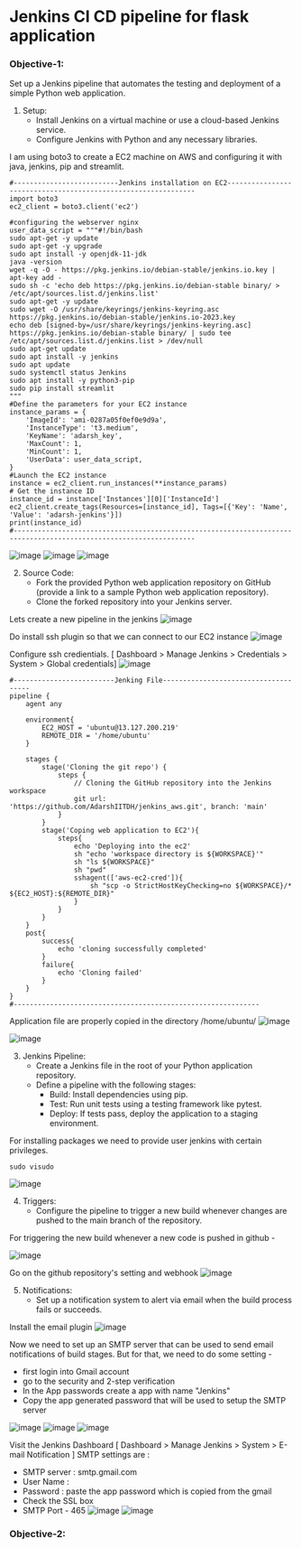 # Jenkins CI CD pipeline for flask application

### Objective-1:
Set up a Jenkins pipeline that automates the testing and deployment of a simple Python web application.

1. Setup:
   - Install Jenkins on a virtual machine or use a cloud-based Jenkins service.
   - Configure Jenkins with Python and any necessary libraries.

I am using boto3 to create a EC2 machine on AWS and configuring it with java, jenkins, pip and streamlit.

```
#--------------------------Jenkins installation on EC2--------------------------------------------------------------
import boto3
ec2_client = boto3.client('ec2')

#configuring the webserver nginx
user_data_script = """#!/bin/bash
sudo apt-get -y update 
sudo apt-get -y upgrade 
sudo apt install -y openjdk-11-jdk 
java -version
wget -q -O - https://pkg.jenkins.io/debian-stable/jenkins.io.key | apt-key add -
sudo sh -c 'echo deb https://pkg.jenkins.io/debian-stable binary/ >  /etc/apt/sources.list.d/jenkins.list'
sudo apt-get -y update 
sudo wget -O /usr/share/keyrings/jenkins-keyring.asc   https://pkg.jenkins.io/debian-stable/jenkins.io-2023.key
echo deb [signed-by=/usr/share/keyrings/jenkins-keyring.asc]   https://pkg.jenkins.io/debian-stable binary/ | sudo tee   /etc/apt/sources.list.d/jenkins.list > /dev/null
sudo apt-get update
sudo apt install -y jenkins 
sudo apt update
sudo systemctl status Jenkins
sudo apt install -y python3-pip
sudo pip install streamlit
"""
#Define the parameters for your EC2 instance
instance_params = {
    'ImageId': 'ami-0287a05f0ef0e9d9a',
    'InstanceType': 't3.medium',
    'KeyName': 'adarsh_key',
    'MaxCount': 1,
    'MinCount': 1,
    'UserData': user_data_script,
}
#Launch the EC2 instance
instance = ec2_client.run_instances(**instance_params)
# Get the instance ID
instance_id = instance['Instances'][0]['InstanceId']
ec2_client.create_tags(Resources=[instance_id], Tags=[{'Key': 'Name', 'Value': 'adarsh-jenkins'}])
print(instance_id)
#-------------------------------------------------------------------------------------------------------------------
```

![image](https://github.com/AdarshIITDH/jenkins_aws/assets/60352729/2e78c90d-22fc-419a-b583-da215ad0253a)
![image](https://github.com/AdarshIITDH/jenkins_aws/assets/60352729/740cbbba-e3c1-4275-bd1c-1de4846c6564)
![image](https://github.com/AdarshIITDH/jenkins_aws/assets/60352729/00494b9b-977a-4b3b-ad9e-fdbe5ce84f32)

2. Source Code:
   - Fork the provided Python web application repository on GitHub (provide a link to a sample Python web application repository).
   - Clone the forked repository into your Jenkins server.

Lets create a new pipeline in the jenkins 
![image](https://github.com/AdarshIITDH/jenkins_aws/assets/60352729/345ffc4a-cd68-449d-bd87-80b54917a69e)

Do install ssh plugin so that we can connect to our EC2 instance
![image](https://github.com/AdarshIITDH/jenkins_aws/assets/60352729/0db7fe46-6bd3-4da9-bb3d-e4ade19868bb)

Configure ssh credientials. [ Dashboard > Manage Jenkins > Credentials > System > Global credentials]
![image](https://github.com/AdarshIITDH/jenkins_aws/assets/60352729/3188ad22-98f5-448c-9458-325603d4f7e0)

```
#-------------------------Jenking File-------------------------------------
pipeline {
    agent any
    
    environment{
        EC2_HOST = 'ubuntu@13.127.200.219'
        REMOTE_DIR = '/home/ubuntu'
    }

    stages {
        stage('Cloning the git repo') {
            steps {
                // Cloning the GitHub repository into the Jenkins workspace
                git url: 'https://github.com/AdarshIITDH/jenkins_aws.git', branch: 'main'
            }
        }
        stage('Coping web application to EC2'){
            steps{
                echo 'Deploying into the ec2'
                sh "echo 'workspace directory is ${WORKSPACE}'"
                sh "ls ${WORKSPACE}"
                sh "pwd"
                sshagent(['aws-ec2-cred']){
                    sh "scp -o StrictHostKeyChecking=no ${WORKSPACE}/* ${EC2_HOST}:${REMOTE_DIR}"
                }
            }
        }
    }
    post{
        success{
            echo 'cloning successfully completed'
        }
        failure{
            echo 'Cloning failed'
        }
    }
}
#-------------------------------------------------------------
```
Application file are properly copied in the directory /home/ubuntu/
![image](https://github.com/AdarshIITDH/jenkins_aws/assets/60352729/2c998bd4-3a36-4a47-b9eb-3cbefc1974cb)

![image](https://github.com/AdarshIITDH/jenkins_aws/assets/60352729/0be3ecbd-47e3-459a-ba07-b25e8b539ceb)


3. Jenkins Pipeline:
   - Create a Jenkins file in the root of your Python application repository.
   - Define a pipeline with the following stages:
     - Build: Install dependencies using pip.
     - Test: Run unit tests using a testing framework like pytest.
     - Deploy: If tests pass, deploy the application to a staging environment.

For installing packages we need to provide user jenkins with certain privileges.
```
sudo visudo
```
![image](https://github.com/AdarshIITDH/jenkins_aws/assets/60352729/4109b04d-0756-4d05-ae72-5369c4e41de8)


4. Triggers:
   - Configure the pipeline to trigger a new build whenever changes are pushed to the main branch of the repository.

For triggering the new build whenever a new code is pushed in github - 

![image](https://github.com/AdarshIITDH/jenkins_aws/assets/60352729/9a517e9a-c014-4ab0-ab71-8de12594d2a9)

Go on the github repository's setting and webhook 
![image](https://github.com/AdarshIITDH/jenkins_aws/assets/60352729/3d20f7ec-44a5-45fc-94ea-6705060dc35a)

5. Notifications:
   - Set up a notification system to alert via email when the build process fails or succeeds.

Install the email plugin
![image](https://github.com/AdarshIITDH/jenkins_aws/assets/60352729/7d55a173-8d22-4ab7-bac5-ae9b8332a2cf)

Now we need to set up an SMTP server that can be used to send email notifications of build stages.
But for that, we need to do some setting -
 - first login into Gmail account
 - go to the security and 2-step verification
 - In the App passwords create a app with name "Jenkins"
 - Copy the app generated password that will be used to setup the SMTP server

![image](https://github.com/AdarshIITDH/jenkins_aws/assets/60352729/dc7b7211-be14-4197-841d-23fe4f52fbde)
![image](https://github.com/AdarshIITDH/jenkins_aws/assets/60352729/e0d7dc95-97eb-4fab-8231-a1e64000842b)
![image](https://github.com/AdarshIITDH/jenkins_aws/assets/60352729/9396bc2c-9414-4b3d-9564-f2230e223577)

Visit the Jenkins Dashboard [ Dashboard > Manage Jenkins > System > E-mail Notification ]
SMTP settings are : 
  - SMTP server : smtp.gmail.com
  - User Name : <use your gmail id>
  - Password : paste the app password which is copied from the gmail
  - Check the SSL box
  - SMTP Port - 465
![image](https://github.com/AdarshIITDH/jenkins_aws/assets/60352729/7fdd720e-3ac3-4298-9c68-7a3fd57ce469)
![image](https://github.com/AdarshIITDH/jenkins_aws/assets/60352729/817e1ab0-aa73-487c-ad44-6bf12e189f8f)



### Objective-2:

















